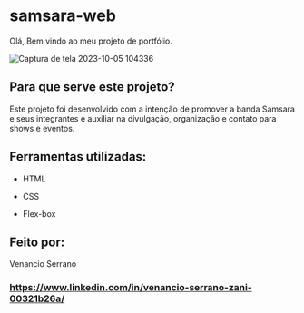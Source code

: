 # samsara-web 
Olá, Bem vindo ao meu projeto de portfólio.

![Captura de tela 2023-10-05 104336](https://github.com/venancioserrano/samsara-web/assets/138323342/6111aa2d-700c-40d7-a251-8792d9aac49c)

## Para que serve este projeto?
Este projeto foi desenvolvido com a intenção de promover a banda Samsara e seus integrantes e auxiliar na divulgação, organização e contato para shows e eventos.

## Ferramentas utilizadas:

* HTML

* CSS

* Flex-box

## Feito por:
Venancio Serrano
### https://www.linkedin.com/in/venancio-serrano-zani-00321b26a/
